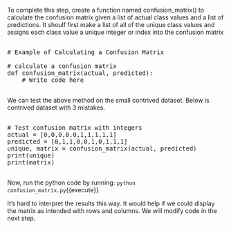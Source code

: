 To complete this step, create a function named confusion_matrix() to calculate the confusion matrix given a list of actual class values and a list of predictions. It shoulf first make a list of all of the unique class values and assigns each class value a unique integer or index into the confusion matrix

<pre class="file" data-filename="confusion_matrix.py" data-target="replace">

# Example of Calculating a Confusion Matrix

# calculate a confusion matrix
def confusion_matrix(actual, predicted):
    # Write code here

</pre>

We can test the above method on the small contrived dataset. Below is contrived dataset with 3 mistakes.

<pre class="file" data-filename="confusion_matrix.py">

# Test confusion matrix with integers
actual = [0,0,0,0,0,1,1,1,1,1]
predicted = [0,1,1,0,0,1,0,1,1,1]
unique, matrix = confusion_matrix(actual, predicted)
print(unique)
print(matrix)

</pre>

Now, run the python code by running: `python confusion_matrix.py`{{execute}}

It’s hard to interpret the results this way. It would help if we could display the matrix as
intended with rows and columns. We will modify code in the next step.